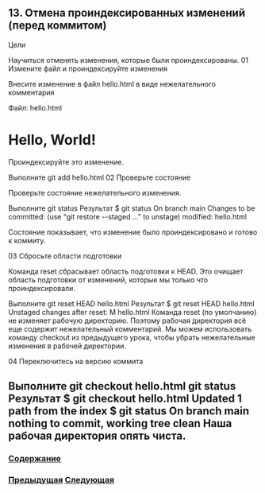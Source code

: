 ##  13. Отмена проиндексированных изменений (перед коммитом)

Цели

Научиться отменять изменения, которые были проиндексированы.
01 Измените файл и проиндексируйте изменения

Внесите изменение в файл hello.html в виде нежелательного комментария

Файл: hello.html
<html>
  <head>
    <!-- This is an unwanted but staged comment -->
  </head>
  <body>
    <h1>Hello, World!</h1>
  </body>
</html>
Проиндексируйте это изменение.

Выполните
git add hello.html
02 Проверьте состояние

Проверьте состояние нежелательного изменения.

Выполните
git status
Результат
$ git status
On branch main
Changes to be committed:
  (use "git restore --staged <file>..." to unstage)
	modified:   hello.html

Состояние показывает, что изменение было проиндексировано и готово к коммиту.

03 Сбросьте области подготовки

Команда reset сбрасывает область подготовки к HEAD. Это очищает область подготовки от изменений, которые мы только что проиндексировали.

Выполните
git reset HEAD hello.html
Результат
$ git reset HEAD hello.html
Unstaged changes after reset:
M	hello.html
Команда reset (по умолчанию) не изменяет рабочую директорию. Поэтому рабочая директория всё еще содержит нежелательный комментарий. Мы можем использовать команду checkout из предыдущего урока, чтобы убрать нежелательные изменения в рабочей директории.

04 Переключитесь на версию коммита

Выполните
git checkout hello.html
git status
Результат
$ git checkout hello.html
Updated 1 path from the index
$ git status
On branch main
nothing to commit, working tree clean
Наша рабочая директория опять чиста.
---

### [Содержание](./bookgit.md)
### [Предыдущая](./book13.md)   [Следующая](./book15.md)